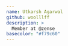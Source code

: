 ```yaml
---
name: Utkarsh Agarwal
github: woolllff
description: >
  Member at @zense 
basecolor: "#f79c60"
---
```

